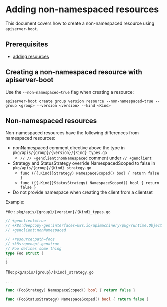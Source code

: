 # Adding non-namespaced resources

This document covers how to create a non-namespaced resource using
`apiserver-boot`.

## Prerequisites

- [adding resources](adding_resources.md)

## Creating a non-namespaced resource with apiserver-boot

Use the `--non-namespaced=true` flag when creating a resource:

`apiserver-boot create group version resource --non-namespaced=true --group <group> --version <version> --kind <Kind>`

## Non-namespaced resources

Non-namespaced resources have the following differences from namespaced resources:

- nonNamespaced comment directive above the type in `pkg/apis/{group}/{version}/{Kind}_types.go`
  - `// // +genclient:nonNamespaced` comment under `// +genclient`
- Strategy and StatusStrategy override NamespacedScoped to false in `pkg/apis/{group}/{Kind}_strategy.go`
  - `func ({{.Kind}}Strategy) NamespaceScoped() bool { return false }`
  - `func ({{.Kind}}StatusStrategy) NamespaceScoped() bool { return false }`
- Do not provide namespace when creating the client from a clientset

Example:

File : `pkg/apis/{group}/{version}/{Kind}_types.go`
```go
// +genclient=true
// +k8s:deepcopy-gen:interfaces=k8s.io/apimachinery/pkg/runtime.Object
// +genclient:nonNamespaced

// +resource:path=foos
// +k8s:openapi-gen=true
// Foo defines some thing
type Foo struct {
...
}
```

File: `pkg/apis/{group}/{Kind}_strategy.go`
```go
...

func (FooStrategy) NamespaceScoped() bool { return false }

func (FooStatusStrategy) NamespaceScoped() bool { return false }
```
